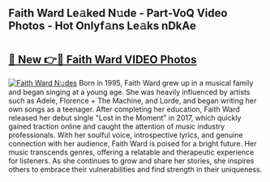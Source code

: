 ## Faith Ward Le𝚊ked N𝚞de - Part-VoQ Video Photos - Hot Onlyf𝚊ns Le𝚊ks nDkAe

# <h2><a href="http://ac37217.deff.icu/?id=Faith+Ward">🔗 New 👉🔴 Faith Ward VIDEO Photos</a></h2>

[![Faith Ward N𝚞des](https://i.imgur.com/rIISA9y.gif)](http://ac37217.deff.icu/?id=Faith+Ward)
Born in 1995, Faith Ward grew up in a musical family and began singing at a young age. She was heavily influenced by artists such as Adele, Florence + The Machine, and Lorde, and began writing her own songs as a teenager. After completing her education, Faith Ward released her debut single "Lost in the Moment" in 2017, which quickly gained traction online and caught the attention of music industry professionals. With her soulful voice, introspective lyrics, and genuine connection with her audience, Faith Ward is poised for a bright future. Her music transcends genres, offering a relatable and therapeutic experience for listeners. As she continues to grow and share her stories, she inspires others to embrace their vulnerabilities and find strength in their uniqueness.
